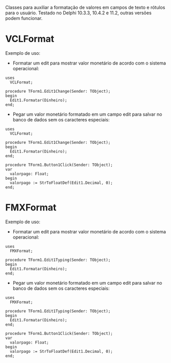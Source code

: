 Classes para auxiliar a formatação de valores em campos de texto e rótulos para o usuário. Testado no Delphi 10.3.3, 10.4.2 e 11.2, outras versões podem funcionar.

# VCLFormat
Exemplo de uso:
- Formatar um edit para mostrar valor monetário de acordo com o sistema operacional:
```Delphi
uses
  VCLFormat;
  
procedure TForm1.Edit1Change(Sender: TObject);
begin
  Edit1.Formatar(Dinheiro);
end;
```

- Pegar um valor monetário formatado em um campo edit para salvar no banco de dados sem os caracteres especiais:
```Delphi
uses
  VCLFormat;
  
procedure TForm1.Edit1Change(Sender: TObject);
begin
  Edit1.Formatar(Dinheiro);
end;

procedure TForm1.Button1Click(Sender: TObject);
var
  valorpago: Float;
begin
  valorpago := StrToFloatDef(Edit1.Decimal, 0);
end;
```

# FMXFormat
Exemplo de uso:
- Formatar um edit para mostrar valor monetário de acordo com o sistema operacional:
```Delphi
uses
  FMXFormat;
  
procedure TForm1.Edit1Typing(Sender: TObject);
begin
  Edit1.Formatar(Dinheiro);
end;
```

- Pegar um valor monetário formatado em um campo edit para salvar no banco de dados sem os caracteres especiais:
```Delphi
uses
  FMXFormat;
  
procedure TForm1.Edit1Typing(Sender: TObject);
begin
  Edit1.Formatar(Dinheiro);
end;

procedure TForm1.Button1Click(Sender: TObject);
var
  valorpago: Float;
begin
  valorpago := StrToFloatDef(Edit1.Decimal, 0);
end;
```
